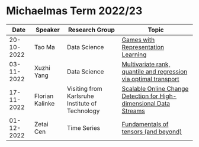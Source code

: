 # Michaelmas Term 2022/23 

| Date | Speaker | Research Group | Topic |
|---|---|---|---|
| 20-10-2022 | Tao Ma | Data Science | [Games with Representation Learning](../talks/20-10-2022-Tao-Ma.html) |
| 03-11-2022 | Xuzhi Yang | Data Science | [Multivariate rank, quantile and regression via optimal transport](../talks/03-11-2022-Xuzhi-Yang.html) |
| 17-11-2022 | Florian Kalinke | Visiting from Karlsruhe Institute of Technology | [Scalable Online Change Detection for High-dimensional Data Streams](../talks/17-11-2022-Florian-Kalinke)
| 01-12-2022 | Zetai Cen | Time Series | [Fundamentals of tensors (and beyond)](../talks/01-12-2022-Zetai-Cen.html) |


